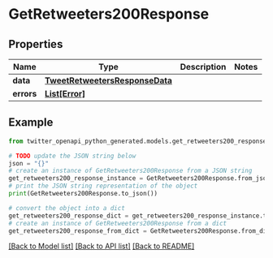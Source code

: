 # GetRetweeters200Response


## Properties

Name | Type | Description | Notes
------------ | ------------- | ------------- | -------------
**data** | [**TweetRetweetersResponseData**](TweetRetweetersResponseData.md) |  | 
**errors** | [**List[Error]**](Error.md) |  | 

## Example

```python
from twitter_openapi_python_generated.models.get_retweeters200_response import GetRetweeters200Response

# TODO update the JSON string below
json = "{}"
# create an instance of GetRetweeters200Response from a JSON string
get_retweeters200_response_instance = GetRetweeters200Response.from_json(json)
# print the JSON string representation of the object
print(GetRetweeters200Response.to_json())

# convert the object into a dict
get_retweeters200_response_dict = get_retweeters200_response_instance.to_dict()
# create an instance of GetRetweeters200Response from a dict
get_retweeters200_response_from_dict = GetRetweeters200Response.from_dict(get_retweeters200_response_dict)
```
[[Back to Model list]](../README.md#documentation-for-models) [[Back to API list]](../README.md#documentation-for-api-endpoints) [[Back to README]](../README.md)


